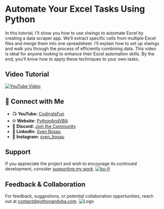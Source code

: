 # Automate Your Excel Tasks Using Python

In this tutorial, I'll show you how to use xlwings to automate Excel by creating a data scraper app. We’ll extract specific cells from multiple Excel files and merge them into one spreadsheet. I’ll explain how to set up xlwings and walk you through the process of efficiently combining data. This video is ideal for anyone looking to enhance their Excel automation skills. By the end, you'll know how to apply these techniques to your own tasks.

## Video Tutorial
[![YouTube Video](https://img.youtube.com/vi/ee5ZQ49Mjik/0.jpg)](https://youtu.be/ee5ZQ49Mjik)




## 🤝 Connect with Me
- 📺 **YouTube:** [CodingIsFun](https://youtube.com/c/CodingIsFun)
- 🌐 **Website:** [PythonAndVBA](https://pythonandvba.com)
- 💬 **Discord:** [Join the Community](https://pythonandvba.com/discord)
- 💼 **LinkedIn:** [Sven Bosau](https://www.linkedin.com/in/sven-bosau/)
- 📸 **Instagram:** [sven_bosau](https://www.instagram.com/sven_bosau/)

## Support 
If you appreciate the project and wish to encourage its continued development, consider [supporting my work](https://pythonandvba.com/coffee-donation).
[![ko-fi](https://ko-fi.com/img/githubbutton_sm.svg)](https://pythonandvba.com/coffee-donation)

## Feedback & Collaboration
For feedback, suggestions, or potential collaboration opportunities, reach out at contact@pythonandvba.com.
![Logo](https://www.pythonandvba.com/banner-img)
